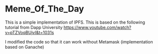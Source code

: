 # Meme_Of_The_Day

This is a simple implementation of IPFS. This is based on the following tutorial from Dapp University
https://www.youtube.com/watch?v=pTZVoqBUjvI&t=1031s

I modified the code so that it can work without Metamask (implementation based on Ganache)
